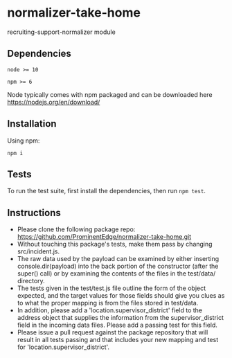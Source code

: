 # normalizer-take-home

recruiting-support-normalizer module

## Dependencies
`node >= 10`

`npm >= 6`

Node typically comes with npm packaged and can be downloaded here https://nodejs.org/en/download/


## Installation
Using npm:
```
npm i 
```

## Tests
To run the test suite, first install the dependencies, then run `npm test`.

## Instructions

- Please clone the following package repo: https://github.com/ProminentEdge/normalizer-take-home.git 
- Without touching this package's tests, make them pass by changing src/incident.js.
- The raw data used by the payload can be examined by either inserting console.dir(payload) into the back portion of the constructor (after the super() call) or by examining the contents of the files in the test/data/ directory.
- The tests given in the test/test.js file outline the form of the object expected, and the target values for those fields should give you clues as to what the proper mapping is from the files stored in test/data.
- In addition, please add a 'location.supervisor_district' field to the address object that supplies the information from the supervisor_district field in the incoming data files. Please add a passing test for this field.
- Please issue a pull request against the package repository that will result in all tests passing and that includes your new mapping and test for 'location.supervisor_district'.
